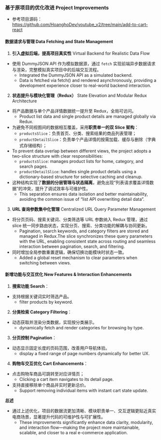 ### 基于原项目的优化改进 Project Improvements
* 参考项目源码：https://github.com/HoanghoDev/youtube_v2/tree/main/add-to-cart-react
#### 数据请求与管理 Data Fetching and State Management
1. **引入虚拟后端，提高项目真实性**  Virtual Backend for Realistic Data Flow
  * 使用 DummyJSON API 作为模拟数据源，通过 `fetch` 实现前端异步数据请求与渲染，完整模拟真实项目中的后端交互流程。
    * Integrated the DummyJSON API as a simulated backend.
    * Data is fetched via fetch() and rendered asynchronously, providing a development experience closer to real-world backend interaction.

2. **状态提升与模块化管理（Redux）** State Elevation and Modular Redux Architecture
  * 将产品数据与单个产品详情数据统一提升至 Redux，全局可访问。
    * Product list data and single product details are managed globally via Redux.
  * 为避免不同视图间的数据相互覆盖，采用**职责单一的双 Slice 架构**：
    * `productsSlice`：负责首页、分类、搜索结果的商品列表管理；
    * `productDetailSlice`：负责单个产品详情的按需加载、缓存与删除（字典式存储结构）；
  * To prevent data overlap between different views, the project adopts a two-slice structure with clear responsibilities:
    * `productsSlice`: manages product lists for home, category, and search pages.
    * `productDetailSlice`: handles single product details using a dictionary-based structure for selective caching and cleanup.
  * 这种结构实现了**数据的分层管理与状态隔离**，避免出现“列表请求覆盖详情数据”的冲突，提升了调试效率与可维护性。
    * This separation ensures data isolation and better maintainability, avoiding the common issue of “list API overwriting detail data”.
3. **URL 查询参数集中化管理** Centralized URL Query Parameter Management
  * 将分页页码、搜索关键词、分类筛选等 URL 参数纳入 Redux 管理，通过 slice 统一同步路由状态，实现分页、搜索、分类功能的解耦与协同更新。
    * Pagination, search keywords, and category filters are stored and managed in Redux.The slice synchronizes these query parameters with the URL, enabling consistent state across routing and seamless interaction between pagination, search, and filtering.
  * 同时增加全局参数重置逻辑，确保切换功能模块时状态一致。
    * Added a global reset mechanism to clear parameters when switching between views.

#### 新增功能与交互优化 New Features & Interaction Enhancements
1. **搜索功能 Search**：
  * 支持根据关键词实时筛选产品。
    * filter products by keyword.
2. **分类检索 Category Filtering**：
  * 动态获取并渲染分类数据，实现按分类展示。
    * dynamically fetch and render categories for browsing by type.
3. **分页控制 Pagination**：
  * 动态显示固定长度的页码范围，改善用户导航体验。
    * display a fixed range of page numbers dynamically for better UX.
4. **购物车交互优化 Cart Enhancements**：
  * 点击购物车商品可跳转至对应详情页；
    * Clicking a cart item navigates to its detail page.
  * 支持直接移除单个商品并实时更新总价。
    * Support removing individual items with instant cart state update.

**总述**
* 通过上述优化，项目的数据流更加清晰、模块职责单一、交互逻辑更贴近真实电商场景，显著提升代码的可维护性与可扩展性。
  * These improvements significantly enhance data clarity, modularity, and interaction flow—making the project more maintainable, scalable, and closer to a real e-commerce application.
